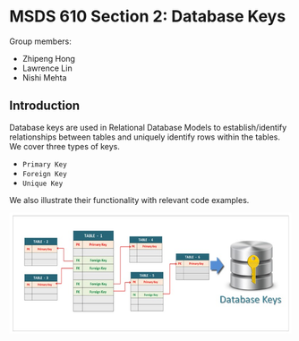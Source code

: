# MSDS 610 Section 2: Database Keys

Group members:
- Zhipeng Hong
- Lawrence Lin
- Nishi Mehta

## Introduction
Database keys are used in Relational Database Models to establish/identify relationships between 
tables and uniquely identify rows within the tables. We cover three types of
keys.

- `Primary Key`
- `Foreign Key`
- `Unique Key`

We also illustrate their functionality with relevant code examples.

![](ex.jpeg)



